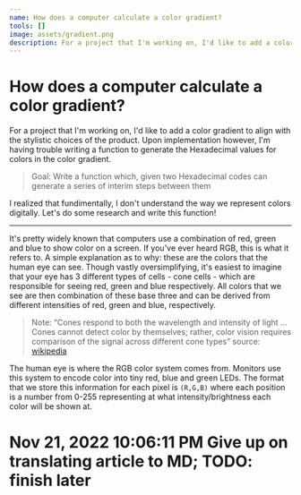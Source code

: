 ```yaml
---
name: How does a computer calculate a color gradient?
tools: []
image: assets/gradient.png
description: For a project that I'm working on, I'd like to add a color gradient to align with the stylistic choices of the product.
---
```


# How does a computer calculate a color gradient?

For a project that I'm working on, I'd like to add a color gradient to align with the stylistic choices of the product. Upon implementation however, I'm having trouble writing a function to generate the Hexadecimal values for colors in the color gradient.

> Goal: Write a function which, given two Hexadecimal codes can generate a series of interim steps between them

I realized that fundimentally, I don't understand the way we represent colors digitally. Let's do some research and write this function!

---

It's pretty widely known that computers use a combination of red, green and blue to show color on a screen. If you've ever heard RGB, this is what it refers to. A simple explanation as to why: these are the colors that the human eye can see. Though vastly oversimplifying, it's easiest to imagine that your eye has 3 different types of cells - cone cells - which are responsible for seeing red, green and blue respectively. All colors that we see are then combination of these base three and can be derived from different intensities of red, green and blue, respectively.

> Note: “Cones respond to both the wavelength and intensity of light … Cones cannot detect color by themselves; rather, color vision requires comparison of the signal across different cone types”
> source: [wikipedia](https://en.wikipedia.org/wiki/Photoreceptor_cell#:~:text=A%20photoreceptor%20cell%20is%20a,that%20can%20stimulate%20biological%20processes)

The human eye is where the RGB color system comes from. Monitors use this system to encode color into tiny red, blue and green LEDs. The format that we store this information for each pixel is `(R,G,B)` where each position is a number from 0-255 representing at what intensity/brightness each color will be shown at.

# Nov 21, 2022 10:06:11 PM Give up on translating article to MD; TODO: finish later
